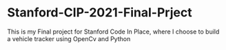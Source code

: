 # Stanford-CIP-2021-Final-Prject
This is my Final project for Stanford Code In Place, where I choose to build a vehicle tracker using OpenCv and Python
